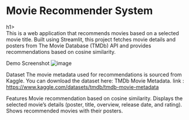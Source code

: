 <h1>Movie Recommender System</h1>h1>
<br> 
This is a web application that recommends movies based on a selected movie title. Built using 
Streamlit, this project fetches movie details and posters from The Movie Database (TMDb) API 
and provides recommendations based on cosine similarity.
<br> 

Demo Screenshot
![image](https://github.com/user-attachments/assets/24a1bfca-6dfa-4211-bbf4-3bb6451c7ed8)


Dataset
The movie metadata used for recommendations is sourced from Kaggle. You can download the dataset here: TMDb Movie Metadata.
link : https://www.kaggle.com/datasets/tmdb/tmdb-movie-metadata

Features
Movie recommendation based on cosine similarity.
Displays the selected movie’s details (poster, title, overview, release date, and rating).
Shows recommended movies with their posters.
